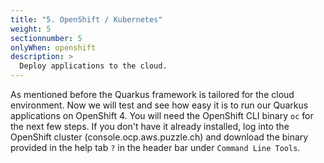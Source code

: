 ```yaml
---
title: "5. OpenShift / Kubernetes"
weight: 5
sectionnumber: 5
onlyWhen: openshift
description: >
  Deploy applications to the cloud.
---
```


As mentioned before the Quarkus framework is tailored for the cloud environment. Now we will test and see how easy it is to run our Quarkus applications on OpenShift 4. You will need the OpenShift CLI binary `oc` for the next few steps. If you don't have it already installed, log into the OpenShift cluster (console.ocp.aws.puzzle.ch) and download the binary provided in the help tab `?` in the header bar under `Command Line Tools`.
